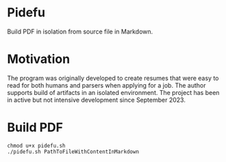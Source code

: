 # Pidefu

Build PDF in isolation from source file in Markdown.

# Motivation

The program was originally developed to create resumes that were easy to read
for both humans and parsers when applying for a job. The author supports build
of artifacts in an isolated environment. The project has been in active but not
intensive development since September 2023.

# Build PDF

```shell
chmod u+x pidefu.sh
./pidefu.sh PathToFileWithContentInMarkdown
```
